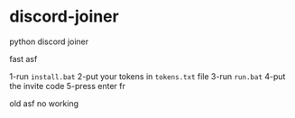 # discord-joiner
python discord joiner

fast asf

1-run `install.bat`
2-put your tokens in `tokens.txt` file
3-run `run.bat`
4-put the invite code
5-press enter fr

old asf no working
